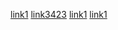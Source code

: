 [link1](rocknroll.com)
[link3423](wowcserocks.com)
[link1](profpolitzisprettychill.com)
[link1](gotritons.edu)
